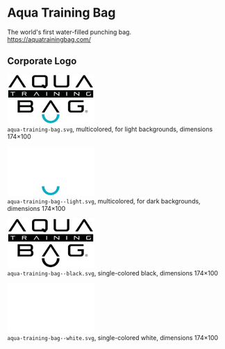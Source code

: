 # Aqua Training Bag

The world's first water-filled punching bag.  
https://aquatrainingbag.com/


## Corporate Logo

<img src="aqua-training-bag.svg" alt="Original logo" width="200"/><br/>
`aqua-training-bag.svg`,
multicolored,
for light backgrounds,
dimensions 174×100

<img src="aqua-training-bag--light.svg" alt="Light-colored logo" width="200"/><br/>
`aqua-training-bag--light.svg`,
multicolored,
for dark backgrounds,
dimensions 174×100

<img src="aqua-training-bag--black.svg" alt="Logo in black" width="200"/><br/>
`aqua-training-bag--black.svg`,
single-colored black,
dimensions 174×100

<img src="aqua-training-bag--white.svg" alt="Logo in white" width="200"/><br/>
`aqua-training-bag--white.svg`,
single-colored white,
dimensions 174×100
